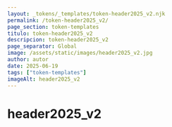 ```yaml
---
layout: _tokens/_templates/token-header2025_v2.njk
permalink: /token-header2025_v2/
page_section: token-templates
titulo: token-header2025_v2
descripcion: token-header2025_v2
page_separator: Global
image: /assets/static/images/header2025_v2.jpg
author: autor
date: 2025-06-19 
tags: ["token-templates"]
imageAlt: header2025_v2
---
```

# header2025_v2

